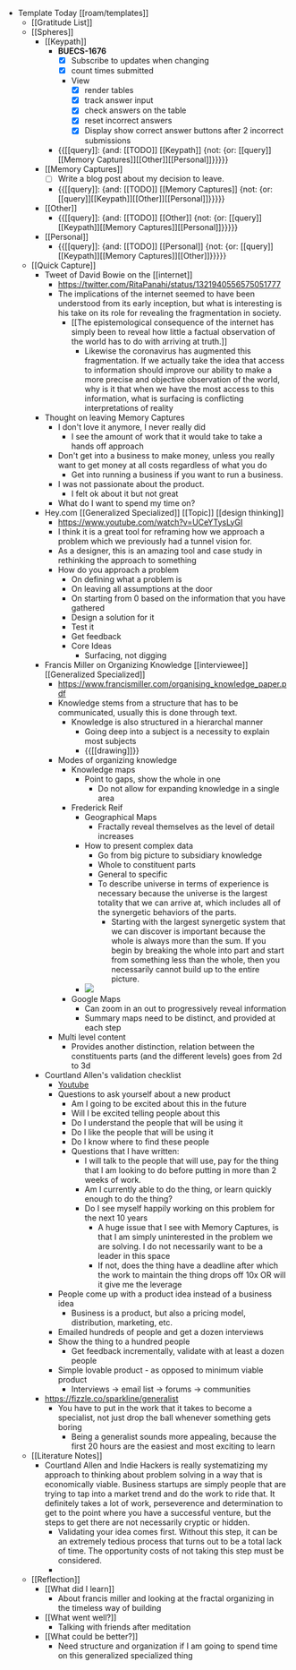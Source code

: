 - Template Today [[roam/templates]]
    - [[Gratitude List]] 
    - [[Spheres]] 
        - [[Keypath]]
            - **BUECS-1676**
                - [x] Subscribe to updates when changing
                - [x] count times submitted
                - View
                    - [x] render tables 
                    - [x] track answer input
                    - [x] check answers on the table
                    - [x] reset incorrect answers
                    - [x] Display show correct answer buttons after 2 incorrect submissions
            - {{[[query]]: {and: [[TODO]] [[Keypath]] {not: {or: [[query]][[Memory Captures]][[Other]][[Personal]]}}}}}
        - [[Memory Captures]]
            - [ ] Write a blog post about my decision to leave.
            - {{[[query]]: {and: [[TODO]] [[Memory Captures]] {not: {or: [[query]][[Keypath]][[Other]][[Personal]]}}}}}
        - [[Other]]
            - {{[[query]]: {and: [[TODO]] [[Other]] {not: {or: [[query]][[Keypath]][[Memory Captures]][[Personal]]}}}}}
        - [[Personal]]
            - {{[[query]]: {and: [[TODO]] [[Personal]] {not: {or: [[query]][[Keypath]][[Memory Captures]][[Other]]}}}}}
    - [[Quick Capture]]
        - Tweet of David Bowie on the [[internet]]
            - https://twitter.com/RitaPanahi/status/1321940556575051777
            - The implications of the internet seemed to have been understood from its early inception, but what is interesting is his take on its role for revealing the fragmentation in society.
                - [[The epistemological consequence of the internet has simply been to reveal how little a factual observation of the world has to do with arriving at truth.]]
                    - Likewise the coronavirus has augmented this fragmentation. If we actually take the idea that access to information should improve our ability to make a more precise and objective observation of the world, why is it that when we have the most access to this information, what is surfacing is conflicting interpretations of reality
        - Thought on leaving Memory Captures
            - I don't love it anymore, I never really did
                - I see the amount of work that it would take to take a hands off approach
            - Don't get into a business to make money, unless you really want to get money at all costs regardless of what you do
                - Get into running a business if you want to run a business.
            - I was not passionate about the product. 
                - I felt ok about it but not great
            - What do I want to spend my time on?
        - Hey.com [[Generalized Specialized]] [[Topic]] [[design thinking]]
            - https://www.youtube.com/watch?v=UCeYTysLyGI
            - I think it is a great tool for reframing how we approach a problem which we previously had a tunnel vision for. 
            - As a designer, this is an amazing tool and case study in rethinking the approach to something
            - How do you approach a problem
                - On defining what a problem is
                - On leaving all assumptions at the door
                - On starting from 0 based on the information that you have gathered
                - Design a solution for it
                - Test it
                - Get feedback
                - Core Ideas
                    - Surfacing, not digging
        - Francis Miller on Organizing Knowledge [[interviewee]] [[Generalized Specialized]]
            - https://www.francismiller.com/organising_knowledge_paper.pdf
            - Knowledge stems from a structure that has to be communicated, usually this is done through text.
                - Knowledge is also structured in a hierarchal manner
                    - Going deep into a subject is a necessity to explain most subjects
                    - {{[[drawing]]}}
            - Modes of organizing knowledge
                - Knowledge maps
                    - Point to gaps, show the whole in one
                        - Do not allow for expanding knowledge in a single area
                - Frederick Reif
                    - Geographical Maps
                        - Fractally reveal themselves as the level of detail increases
                    - How to present complex data
                        - Go from big picture to subsidiary knowledge
                        - Whole to constituent parts
                        - General to specific
                        - To describe universe in terms of experience is necessary because the universe is the largest totality that we can arrive at, which includes all of the synergetic behaviors of the parts.
                            - Starting with the largest synergetic system that we can discover is important because the whole is always more than the sum. If you begin by breaking the whole into part and start from something less than the whole, then you necessarily cannot build up to the entire picture.
                    - ![](https://firebasestorage.googleapis.com/v0/b/firescript-577a2.appspot.com/o/imgs%2Fapp%2FJavier-knowledge-graph%2FO-iRzGakF-.png?alt=media&token=7f9fb982-1af4-46f9-aedb-a9e4362cf9d1)
                - Google Maps
                    - Can zoom in an out to progressively reveal information
                    - Summary maps need to be distinct, and provided at each step
            - Multi level content
                - Provides another distinction, relation between the constituents parts (and the different levels) goes from 2d to 3d
        - Courtland Allen's validation checklist
            - [Youtube](https://www.youtube.com/watch?v=51yiBYHj1oE)
            - Questions to ask yourself about a new product
                - Am I going to be excited about this in the future
                - Will I be excited telling people about this
                - Do I understand the people that will be using it
                - Do I like the people that will be using it
                - Do I know where to find these people
                - Questions that I have written:
                    - I will talk to the people that will use, pay for the thing that I am looking to do before putting in more than 2 weeks of work.
                    - Am I currently able to do the thing, or learn quickly enough to do the thing?
                    - Do I see myself happily working on this problem for the next 10 years
                        - A huge issue that I see with Memory Captures, is that I am simply uninterested in the problem we are solving. I do not necessarily want to be a leader in this space
                        - If not, does the thing have a deadline after which the work to maintain the thing drops off 10x OR will it give me the leverage
            - People come up with a product idea instead of a business idea
                - Business is a product, but also a pricing model, distribution, marketing, etc.
            - Emailed hundreds of people and get a dozen interviews
            - Show the thing to a hundred people
                - Get feedback incrementally, validate with at least a dozen people
            - Simple lovable product - as opposed to minimum viable product
                - Interviews -> email list -> forums -> communities
        - https://fizzle.co/sparkline/generalist
            - You have to put in the work that it takes to become a specialist, not just drop the ball whenever something gets boring
                - Being a generalist sounds more appealing, because the first 20 hours are the easiest and most exciting to learn
    - [[Literature Notes]]
        - Courtland Allen and Indie Hackers is really systematizing my approach to thinking about problem solving in a way that is economically viable. Business startups are simply people that are trying to tap into a market trend and do the work to ride that. It definitely takes a lot of work, perseverence and determination to get to the point where you have a successful venture, but the steps to get there are not necessarily cryptic or hidden. 
            - Validating your idea comes first. Without this step, it can be an extremely tedious process that turns out to be a total lack of time. The opportunity costs of not taking this step must be considered. 
            - 
    - [[Reflection]]
        - [[What did I learn]]
            - About francis miller and looking at the fractal organizing in the timeless way of building
        - [[What went well?]]
            - Talking with friends after meditation
        - [[What could be better?]]
            - Need structure and organization if I am going to spend time on this generalized specialized thing

